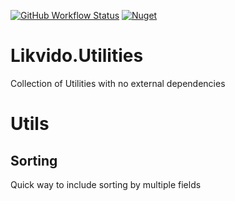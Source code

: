 [![GitHub Workflow Status](https://img.shields.io/github/workflow/status/likvido/Likvido.Utilities/Publish%20to%20nuget)](https://github.com/Likvido/Likvido.Utilities/actions?query=workflow%3A%22Publish+to+nuget%22)
[![Nuget](https://img.shields.io/nuget/v/Likvido.Utilities)](https://www.nuget.org/packages/Likvido.Utilities/)
# Likvido.Utilities
Collection of Utilities with no external dependencies
# Utils
## Sorting
Quick way to include sorting by multiple fields
